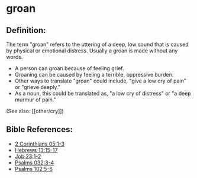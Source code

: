# groan #

## Definition: ##

The term "groan" refers to the uttering of a deep, low sound that is caused by physical or emotional distress. Usually a groan is made without any words.

* A person can groan because of feeling grief.
* Groaning can be caused by feeling a terrible, oppressive burden.
* Other ways to translate "groan" could include, "give a low cry of pain" or "grieve deeply."
* As a noun, this could be translated as, "a low cry of distress" or "a deep murmur of pain."

(See also: [[other/cry]])

## Bible References: ##

* [2 Corinthians 05:1-3](en/tn/2co/help/05/01)
* [Hebrews 13:15-17](en/tn/heb/help/13/15)
* [Job 23:1-2](en/tn/job/help/23/01)
* [Psalms 032:3-4](en/tn/psa/help/32/03)
* [Psalms 102:5-6](en/tn/psa/help/102/05)